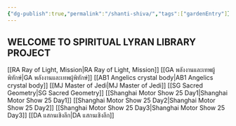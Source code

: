 ```yaml
---
{"dg-publish":true,"permalink":"/shanti-shiva/","tags":["gardenEntry"]}
---
```


## WELCOME TO SPIRITUAL LYRAN LIBRARY PROJECT

[[RA Ray of Light, Mission\|RA Ray of Light, Mission]]
[[GA พลังงานและเทพผู้พิทักษ์\|GA พลังงานและเทพผู้พิทักษ์]] 
[[AB1 Angelics crystal body\|AB1 Angelics crystal body]]
[[MJ Master of Jedi\|MJ Master of Jedi]]
[[SG Sacred Geometry\|SG Sacred Geometry]] 
[[Shanghai Motor Show 25 Day1\|Shanghai Motor Show 25 Day1]]
[[Shanghai Motor Show 25 Day2\|Shanghai Motor Show 25 Day2]]
[[Shanghai Motor Show 25 Day3\|Shanghai Motor Show 25 Day3]]
[[DA แสกนเชิงลึก\|DA แสกนเชิงลึก]]





